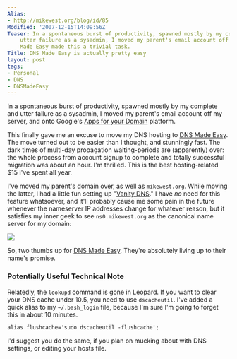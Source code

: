 ```yaml
---
Alias:
- http://mikewest.org/blog/id/85
Modified: '2007-12-15T14:09:56Z'
Teaser: In a spontaneous burst of productivity, spawned mostly by my complete and
    utter failure as a sysadmin, I moved my parent's email account off my server.  DNS
    Made Easy made this a trivial task.
Title: DNS Made Easy is actually pretty easy
layout: post
tags:
- Personal
- DNS
- DNSMadeEasy
---
```

In a spontaneous burst of productivity, spawned mostly by my complete and utter failure as a sysadmin, I moved my parent's email account off my server, and onto Google's [Apps for your Domain][apps] platform.

This finally gave me an excuse to move my DNS hosting to [DNS Made Easy][dns].  The move turned out to be easier than I thought, and stunningly fast.  The dark times of multi-day propagation waiting-periods are (apparently) over: the whole process from account signup to complete and totally successful migration was about an hour.  I'm thrilled.  This is the best hosting-related $15 I've spent all year.

I've moved my parent's domain over, as well as `mikewest.org`.  While moving the latter, I had a little fun setting up "[Vanity DNS][vdns]."  I have _no_ need for this feature whatsoever, and it'll probably cause me some pain in the future whenever the nameserver IP addresses change for whatever reason, but it satisfies my inner geek to see `ns0.mikewest.org` as the canonical name server for my domain:

<img src="http://mikewest.org/images/5.png">

So, two thumbs up for [DNS Made Easy][dns].  They're absolutely living up to their name's promise.

### Potentially Useful Technical Note ###


Relatedly, the `lookupd` command is gone in Leopard.  If you want to clear your DNS cache under 10.5, you need to use `dscacheutil`.  I've added a quick alias to my `~/.bash_login` file, because I'm sure I'm going to forget this in about 10 minutes.

    alias flushcache='sudo dscacheutil -flushcache';
    
I'd suggest you do the same, if you plan on mucking about with DNS settings, or editing your hosts file.

[apps]: http://www.google.com/a/org/ "Google Apps"
[dns]: https://www.dnsmadeeasy.com/ "DNS Made Easy"
[vdns]: https://www.dnsmadeeasy.com/s0306/tuts/vanitydns.html "DNS Made Easy: Setting up your own Vanity DNS"